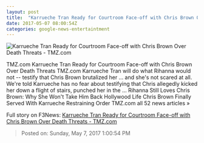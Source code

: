 ```yaml
---
layout: post
title:  "Karrueche Tran Ready for Courtroom Face-off with Chris Brown Over Death Threats - TMZ.com"
date: 2017-05-07 08:00:54Z
categories: google-news-entertaintment
---
```


![Karrueche Tran Ready for Courtroom Face-off with Chris Brown Over Death Threats - TMZ.com](http://ll-media.tmz.com/2017/05/05/0505-karrueche-tran-chris-brown-tmz-01-1200x630.jpg)

TMZ.com Karrueche Tran Ready for Courtroom Face-off with Chris Brown Over Death Threats TMZ.com Karrueche Tran ﻿will do what Rihanna would not -- testify that Chris Brown ﻿brutalized her ... and she's not scared at all. We're told Karrueche has no fear about testifying that Chris allegedly kicked her down a flight of stairs, punched her in the ... Rihanna Still Loves Chris Brown: Why She Won't Take Him Back Hollywood Life Chris Brown Finally Served With Karrueche Restraining Order TMZ.com all 52 news articles »


Full story on F3News: [Karrueche Tran Ready for Courtroom Face-off with Chris Brown Over Death Threats - TMZ.com](http://www.f3nws.com/n/nMetCC)

> Posted on: Sunday, May 7, 2017 1:00:54 PM
